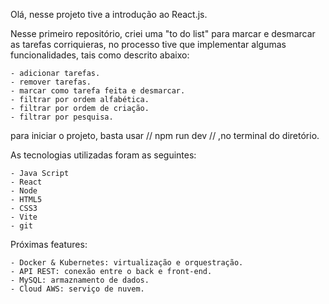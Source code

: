 Olá, nesse projeto tive a introdução ao React.js.

Nesse primeiro repositório, criei uma "to do list" para marcar e desmarcar as tarefas corriquieras, no processo tive que implementar algumas funcionalidades, tais como descrito abaixo:

    - adicionar tarefas.
    - remover tarefas.
    - marcar como tarefa feita e desmarcar.
    - filtrar por ordem alfabética.
    - filtrar por ordem de criação.
    - filtrar por pesquisa.

para iniciar o projeto, basta usar
//
npm run dev 
//
,no terminal do diretório.

As tecnologias utilizadas foram as seguintes:

    - Java Script
    - React
    - Node
    - HTML5
    - CSS3
    - Vite
    - git

Próximas features:

    - Docker & Kubernetes: virtualização e orquestração.
    - API REST: conexão entre o back e front-end.
    - MySQL: armaznamento de dados.
    - Cloud AWS: serviço de nuvem.